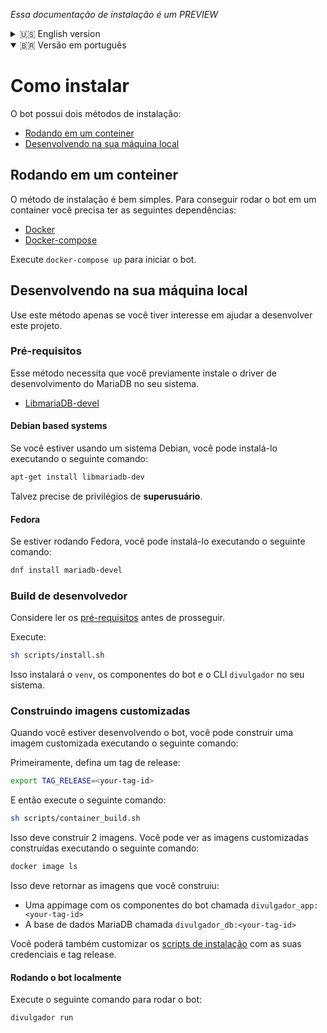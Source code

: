 <i> Essa documentação de instalação é um PREVIEW </i>

<details>
    <summary>🇺🇸 English version</summary>

# How to Install

The bot has 2 possible installation methods:

- [Running inside a container](#running-inside-a-container)
- [Development on your local machine](#development-on-your-local-machine)

## Running inside a container

This is a very straightforward method. In order to be able to run the bot inside a container you need to have the following requirements:

- [Docker](https://www.docker.com/products/docker-desktop)
- [Docker-compose](https://docs.docker.com/compose/install/)

Simply run `docker-compose up` to start the bot.

## Development on your local machine

Use this method only if you intend to help developing this project.

### Pre-requirements

This method will require that you previously install the MariaDB development driver dependencies on your system.

- [LibmariaDB-devel](https://www.mariadb.org/mariadb-enterprise/downloads/library/)

#### Debian based systems

If you are using a Debian system, you can install it by running the following command:

```sh
apt-get install libmariadb-dev
```

This may require **superuser** privileges.

#### Fedora

If you are running Fedora, you can install it by running the following command:

```sh
dnf install mariadb-devel
```

### Development build

Please, consider reading the pre-requirements section before proceeding.

Simply run:

```sh
sh scripts/install.sh
```

This should install the python `venv`, the bot components and the bot CLI `divulgador` on you local system.

### Building custom images

When you are developing the bot, you can build a custom image by running the following command:

First, set a custom tag release:

```sh
export TAG_RELEASE=<your-tag-id>
```

And then run the following command:

```sh
sh scripts/container_build.sh
```

This will build 2 docker images. You can check your custom built images by running the following command:

```sh
docker image ls
```

This should return the images you have built:

- An app image with the bot components called `divulgador_app:<your-tag-id>`
- A Database image with the MariaDB database `divulgador_db:<your-tag-id>`

You can also customize the [installation scripts](../scripts/common.sh) with your credentials and tag release.

#### Running the bot locally

Execute the following command to run the bot:

```sh
divulgador run
```

</details>

<details open >
    <summary>🇧🇷 Versão em português</summary>

# Como instalar

O bot possui dois métodos de instalação:

- [Rodando em um conteiner](#rodando-em-um-conteiner)
- [Desenvolvendo na sua máquina local](#desenvolvendo-na-sua-máquina-local)

## Rodando em um conteiner

O método de instalação é bem simples. Para conseguir rodar o bot em um container você precisa ter as seguintes dependências:

- [Docker](https://www.docker.com/products/docker-desktop)
- [Docker-compose](https://docs.docker.com/compose/install/)

Execute `docker-compose up` para iniciar o bot.

## Desenvolvendo na sua máquina local

Use este método apenas se você tiver interesse em ajudar a desenvolver este projeto.

### Pré-requisitos

Esse método necessita que você previamente instale o driver de desenvolvimento do MariaDB no seu sistema.

- [LibmariaDB-devel](https://www.mariadb.org/mariadb-enterprise/downloads/library/)

#### Debian based systems

Se você estiver usando um sistema Debian, você pode instalá-lo executando o seguinte comando:

```sh
apt-get install libmariadb-dev
```

Talvez precise de privilégios de **superusuário**.

#### Fedora

Se estiver rodando Fedora, você pode instalá-lo executando o seguinte comando:

```sh
dnf install mariadb-devel
```

### Build de desenvolvedor

Considere ler os [pré-requisitos](#pré-requisitos) antes de prosseguir.

Execute:

```sh
sh scripts/install.sh
```

Isso instalará o `venv`, os componentes do bot e o CLI `divulgador` no seu sistema.

### Construindo imagens customizadas

Quando você estiver desenvolvendo o bot, você pode construir uma imagem customizada executando o seguinte comando:

Primeiramente, defina um tag de release:

```sh
export TAG_RELEASE=<your-tag-id>
```

E então execute o seguinte comando:

```sh
sh scripts/container_build.sh
```

Isso deve construir 2 imagens. Você pode ver as imagens customizadas construídas executando o seguinte comando:

```sh
docker image ls
```
Isso deve retornar as imagens que você construiu:

- Uma appimage com os componentes do bot chamada `divulgador_app:<your-tag-id>`
- A base de dados MariaDB chamada `divulgador_db:<your-tag-id>`

Você poderá também customizar os [scripts de instalação](../scripts/common.sh) com as suas credenciais e tag release.

#### Rodando o bot localmente

Execute o seguinte comando para rodar o bot:

```sh
divulgador run
```

</details>
